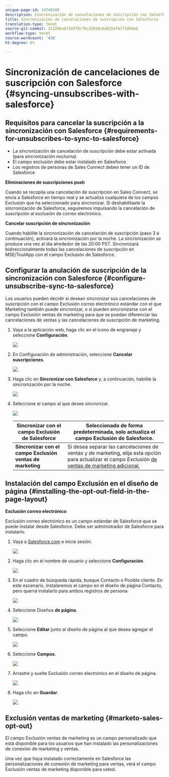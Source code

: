 ```yaml
---
unique-page-id: 14746188
description: Sincronización de cancelaciones de suscripción con Salesforce - Documentos de marketing - Documentación del producto
title: Sincronización de cancelaciones de suscripción con Salesforce
translation-type: tm+mt
source-git-commit: 313266a67243f0c70c25010cb4825efb7f3db0ab
workflow-type: tm+mt
source-wordcount: '436'
ht-degree: 0%

---
```



# Sincronización de cancelaciones de suscripción con Salesforce {#syncing-unsubscribes-with-salesforce}

## Requisitos para cancelar la suscripción a la sincronización con Salesforce {#requirements-for-unsubscribes-to-sync-to-salesforce}

* La sincronización de cancelación de suscripción debe estar activada (para sincronización nocturna)
* El campo exclusión debe estar instalado en Salesforce
* Los registros de personas de Sales Connect deben tener un ID de Salesforce

**Eliminaciones de suscripciones push**

Cuando se recopila una cancelación de suscripción en Sales Connect, se envía a Salesforce en tiempo real y se actualiza cualquiera de los campos Exclusión que ha seleccionado para sincronizar. Si deshabilitaste la sincronización de Salesforce, seguiremos impulsando la cancelación de suscripción al exclusión de correo electrónico.

**Cancelar suscripción de sincronización**

Cuando habilite la sincronización de cancelación de suscripción (paso 3 a continuación), activará la sincronización por la noche. La sincronización se produce una vez al día alrededor de las 20:00 PST. Sincronizará bidireccionalmente todas las cancelaciones de suscripción en MSE/ToutApp con el campo Exclusión de Salesforce.

## Configurar la anulación de suscripción de la sincronización con Salesforce {#configure-unsubscribe-sync-to-salesforce}

Los usuarios pueden decidir si desean sincronizar sus cancelaciones de suscripción con el campo Exclusión correo electrónico estándar con el que Marketing también puede sincronizar, o si pueden sincronizarse con el campo Exclusión ventas de marketing para que se puedan diferenciar las cancelaciones de ventas y las cancelaciones de suscripción de marketing.

1. Vaya a la aplicación [](http://toutapp.com/login)web, haga clic en el icono de engranaje y seleccione **Configuración**.

   ![](assets/one-1.png)

1. En Configuración de administración, seleccione **Cancelar suscripciones**.

   ![](assets/two-2.png)

1. Haga clic en **Sincronizar con Salesforce** y, a continuación, habilite la sincronización por la noche.

   ![](assets/three-2.png)

1. Seleccione el campo al que desee sincronizar.

   ![](assets/4.png)

   | **Sincronizar con el campo Exclusión de Salesforce** | Seleccionado de forma predeterminada, solo actualiza el campo Exclusión de Salesforce. |
   |---|---|
   | **Sincronizar con el campo Exclusión ventas de marketing** | Si desea separar las cancelaciones de ventas y de marketing, elija esta opción para actualizar el campo Exclusión [de ventas de marketing adicional.](#msoo) |

## Instalación del campo Exclusión en el diseño de página {#installing-the-opt-out-field-in-the-page-layout}

**Exclusión correo electrónico**

Exclusión correo electrónico es un campo estándar de Salesforce que se puede instalar desde Salesforce. Debe ser administrador de Salesforce para instalarlo.

1. Vaya a [Salesforce.com](http://Salesforce.com) e inicie sesión.

   ![](assets/five-1.png)

1. Haga clic en el nombre de usuario y seleccione **Configuración**.

   ![](assets/six-1.png)

1. En el cuadro de búsqueda rápida, busque Contacto o Posible cliente. En este escenario, instalaremos el campo en el diseño de página Contacto, pero querrá instalarlo para ambos registros de persona.

   ![](assets/seven-1.png)

1. Seleccione Diseños **de página**.

   ![](assets/eight-1.png)

1. Seleccione **Editar** junto al diseño de página al que desea agregar el campo.

   ![](assets/nine.png)

1. Seleccione **Campos**.

   ![](assets/ten.png)

1. Arrastre y suelte Exclusión correo electrónico en el diseño de página.

   ![](assets/11.png)

1. Haga clic en **Guardar**.

   ![](assets/twelve.png)

## Exclusión ventas de marketing {#marketo-sales-opt-out}

El campo Exclusión ventas de marketing es un campo personalizado que está disponible para los usuarios que han instalado las personalizaciones de conexión de marketing y ventas.

Una vez que haya instalado correctamente en Salesforce las personalizaciones de conexión de marketing para ventas, verá el campo Exclusión ventas de marketing disponible para usted.
